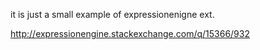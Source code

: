 it is just a small example of expressionenigne ext.

http://expressionengine.stackexchange.com/q/15366/932

